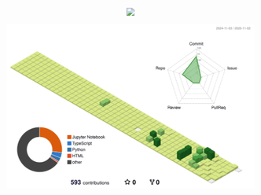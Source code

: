 <p align=center>
<img src="https://capsule-render.vercel.app/api?type=cylinder&color=E5CCFF&height=160&section=header&text=figure.2🐣&fontSize=90&&animation=fadeIn&fontColor=FFFFFF"></image>
</p>


![](./profile-3d-contrib/profile-green-animate.svg)
